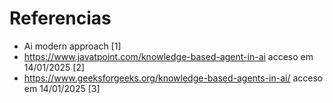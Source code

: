 # Referencias

- Ai modern approach [1]
- https://www.javatpoint.com/knowledge-based-agent-in-ai acceso em 14/01/2025 [2]
- https://www.geeksforgeeks.org/knowledge-based-agents-in-ai/ acceso em 14/01/2025 [3]